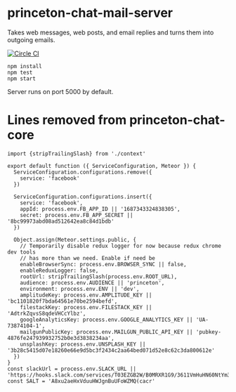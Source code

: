 # princeton-chat-mail-server
Takes web messages, web posts, and email replies and turns them into outgoing emails.

[![Circle CI](https://circleci.com/gh/s10tv/princeton-chat-mail-server.svg?style=svg&circle-token=3d254bbac4aea9f76de4af5e08be5ff432f44b4a)](https://circleci.com/gh/s10tv/princeton-chat-mail-server)

```
npm install
npm test
npm start
```

Server runs on port 5000 by default.


# Lines removed from princeton-chat-core
```
import {stripTrailingSlash} from './context'

export default function ({ ServiceConfiguration, Meteor }) {
  ServiceConfiguration.configurations.remove({
    service: 'facebook'
  })

  ServiceConfiguration.configurations.insert({
    service: 'facebook',
    appId: process.env.FB_APP_ID || '1687343324838305',
    secret: process.env.FB_APP_SECRET || '8bc99973abd08ad512642ea8c84d1bdb'
  })

  Object.assign(Meteor.settings.public, {
    // Temporarily disable redux logger for now because redux chrome dev tools
    // has more than we need. Enable if need be
    enableBrowserSync: process.env.BROWSER_SYNC || false,
    enableReduxLogger: false,
    rootUrl: stripTrailingSlash(process.env.ROOT_URL),
    audience: process.env.AUDIENCE || 'princeton',
    environment: process.env.ENV || 'dev',
    amplitudeKey: process.env.AMPLITUDE_KEY || 'bc1101820f7bda64561e70be2594befd',
    filestackKey: process.env.FILESTACK_KEY || 'AdtrkZqvsS8qdeVHCcYlbz',
    googleAnalyticsKey: process.env.GOOGLE_ANALYTICS_KEY || 'UA-73874104-1',
    mailgunPublicKey: process.env.MAILGUN_PUBLIC_API_KEY || 'pubkey-4876fe247939932752b0e3d3838234aa',
    unsplashKey: process.env.UNSPLASH_KEY || '3b28c5415d07e18260e66e9d5bc3f2434c2aa64bed071d52e8c62c3da800612e'
  })
}
const slackUrl = process.env.SLACK_URL || 'https://hooks.slack.com/services/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'
const SALT = 'A8xu2aeHxVduuHWJgnBuUFoWZMQ(cacr'
```
